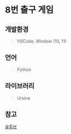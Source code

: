 # 8번 출구 게임
## 개발환경
> VSCode, Window (10, 11)

## 언어
> Python

## 라이브러리
> Ursina

## 참고
[유튜브](https://youtu.be/73Xevu1DVyg?si=zdKeq6Mf2ISAKbRL)